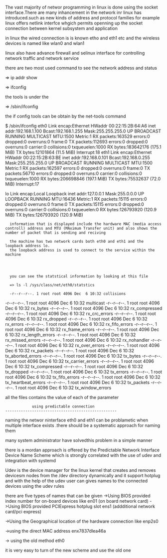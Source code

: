The vast majority of networ programming in linux is done using the socket interface.There are many inhancement in the network inr linux has introduced.such as new kinds of address and protocol families for 
example linux offers netlink interfce whgich permits openning  up the socket connection between kernel subsystem and application

in linux the wired connection is is known etho and eth1 etc and the wireless devices is named like wlan0 and wlan1

linux also have advance firewall and selinux interface for controlling network traffic and network service

there are two most used command to see the network address and status

=> ip addr show

=> ifconfig

the tools is under the 

=> /sbin/ifconfig

the if config tools can be obtain by the  net-tools command



$ /sbin/ifconfig
eth0      Link encap:Ethernet  HWaddr 00:22:15:2B:64:A6
          inet addr:192.168.1.100  Bcast:192.168.1.255  Mask:255.255.255.0
          UP BROADCAST RUNNING MULTICAST  MTU:1500  Metric:1
          RX packets:163529 errors:0 dropped:0 overruns:0 frame:0
          TX packets:112693 errors:0 dropped:0 overruns:0 carrier:0
          collisions:0 txqueuelen:1000
          RX bytes:183642176 (175.1 MiB)  TX bytes:12101864 (11.5 MiB)
          Interrupt:18
eth1      Link encap:Ethernet  HWaddr 00:22:15:2B:63:BE
          inet addr:192.168.0.101  Bcast:192.168.0.255  Mask:255.255.255.0
          UP BROADCAST RUNNING MULTICAST  MTU:1500  Metric:1
          RX packets:162597 errors:0 dropped:0 overruns:0 frame:0
          TX packets:56710 errors:0 dropped:0 overruns:0 carrier:0
          collisions:0 txqueuelen:1000
          RX bytes:206698846 (197.1 MiB)  TX bytes:75532637 (72.0 MiB)
          Interrupt:17
          
lo        Link encap:Local Loopback
          inet addr:127.0.0.1  Mask:255.0.0.0
          UP LOOPBACK RUNNING  MTU:16436  Metric:1
          RX packets:15115 errors:0 dropped:0 overruns:0 frame:0
          TX packets:15115 errors:0 dropped:0 overruns:0 carrier:0
          collisions:0 txqueuelen:0
          RX bytes:126793920 (120.9 MiB)  TX bytes:126793920 (120.9 MiB)





      information that is displayed include the hardware MAC (media access controll) address and MTU (MAximum Transfer unit) and also shows the number of packet that is sending and reciving

      the machine has two network cards both eth0 and eth1 and the loopback address lo.
      the loopback address is used to connect to the service within the machine




      you can see the statstical information by looking at this file

      => ls -l /sys/class/net/eth0/statstics

      -r--r--r--. 1 root root 4096 Dec  6 10:32 collisions
-r--r--r--. 1 root root 4096 Dec  6 10:32 multicast
-r--r--r--. 1 root root 4096 Dec  6 10:32 rx_bytes
-r--r--r--. 1 root root 4096 Dec  6 10:32 rx_compressed
-r--r--r--. 1 root root 4096 Dec  6 10:32 rx_crc_errors
-r--r--r--. 1 root root 4096 Dec  6 10:32 rx_dropped
-r--r--r--. 1 root root 4096 Dec  6 10:32 rx_errors
-r--r--r--. 1 root root 4096 Dec  6 10:32 rx_fifo_errors
-r--r--r--. 1 root root 4096 Dec  6 10:32 rx_frame_errors
-r--r--r--. 1 root root 4096 Dec  6 10:32 rx_length_errors
-r--r--r--. 1 root root 4096 Dec  6 10:32 rx_missed_errors
-r--r--r--. 1 root root 4096 Dec  6 10:32 rx_nohandler
-r--r--r--. 1 root root 4096 Dec  6 10:32 rx_over_errors
-r--r--r--. 1 root root 4096 Dec  6 10:32 rx_packets
-r--r--r--. 1 root root 4096 Dec  6 10:32 tx_aborted_errors
-r--r--r--. 1 root root 4096 Dec  6 10:32 tx_bytes
-r--r--r--. 1 root root 4096 Dec  6 10:32 tx_carrier_errors
-r--r--r--. 1 root root 4096 Dec  6 10:32 tx_compressed
-r--r--r--. 1 root root 4096 Dec  6 10:32 tx_dropped
-r--r--r--. 1 root root 4096 Dec  6 10:32 tx_errors
-r--r--r--. 1 root root 4096 Dec  6 10:32 tx_fifo_errors
-r--r--r--. 1 root root 4096 Dec  6 10:32 tx_heartbeat_errors
-r--r--r--. 1 root root 4096 Dec  6 10:32 tx_packets
-r--r--r--. 1 root root 4096 Dec  6 10:32 tx_window_errors




all the files contains the value of each of the parameter





				using predictable connection
	--------------------------------------------------


naming the networ ninterface eth0 and eth1 can be problametic when multiple interface exists .there should be a systematic approach for naming them

many system administrator have solvedthis problem in a simple manner

there is a mordan approach is offered by the Predictable Network Interface Device Name Scheme which is strongly correlated with the use of udev and integration with systemd


Udev is the device manager for the linux kernel that creates and removes devicesm nodes from the /dev directory dynamically and it support hotplug and with the help of the udev user can gives names to the connected devices using the udev rules


there are five types of names that can be given
->Using BIOS provided index number for on-board devices like en01 (on board network card)
->Using BIOS provided PCIExpress hotplug slot  ens1 (addditional network card/pci express)

->Using the Geographical location of the hardware connection like enp2s0

->using the direct MAC address enx7837dlea46a

-> using the old method eth0

it is very easy to turn of the new scheme and use the old one
